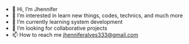 - 👋 Hi, I’m Jhennifer
- 👀 I’m interested in learn new things, codes, technics, and much more
- 🌱 I’m currently learning system development
- 🖤 I’m looking for collaborative projects
- 📫 How to reach me jhenniferalves333@gmail.com

<!---
JhenniferAlves/JhenniferAlves is a ✨ special ✨ repository because its `README.md` (this file) appears on your GitHub profile.
You can click the Preview link to take a look at your changes.
--->
